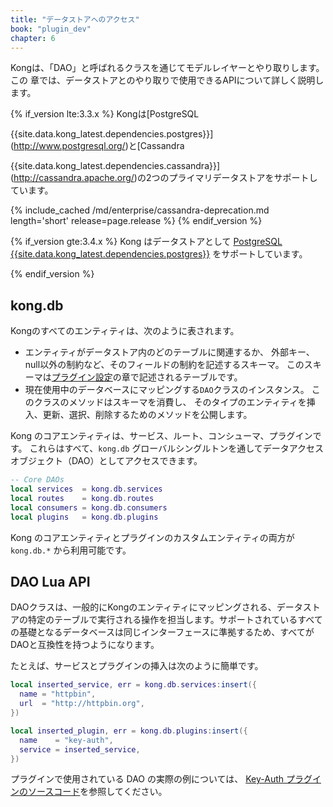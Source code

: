 ```yaml
---
title: "データストアへのアクセス"
book: "plugin_dev"
chapter: 6
---
```

Kongは、「DAO」と呼ばれるクラスを通じてモデルレイヤーとやり取りします。この
章では、データストアとのやり取りで使用できるAPIについて詳しく説明します。

{% if_version lte:3.3.x %}
Kongは[PostgreSQL

{{site.data.kong_latest.dependencies.postgres}}](http://www.postgresql.org/)と[Cassandra

{{site.data.kong_latest.dependencies.cassandra}}](http://cassandra.apache.org/)の2つのプライマリデータストアをサポートしています。

{% include_cached /md/enterprise/cassandra-deprecation.md length='short' release=page.release %}
{% endif_version %}

{% if_version gte:3.4.x %}
Kong はデータストアとして [PostgreSQL 
{{site.data.kong_latest.dependencies.postgres}}](http://www.postgresql.org/) をサポートしています。

{% endif_version %}

kong.db
-------

Kongのすべてのエンティティは、次のように表されます。

* エンティティがデータストア内のどのテーブルに関連するか、 外部キー、null以外の制約など、そのフィールドの制約を記述するスキーマ。 このスキーマは[プラグイン設定]({{page.book.chapters.plugin-configuration}})の章で記述されるテーブルです。
* 現在使用中のデータベースにマッピングする`DAO`クラスのインスタンス。 このクラスのメソッドはスキーマを消費し、 そのタイプのエンティティを挿入、更新、選択、削除するためのメソッドを公開します。

Kong のコアエンティティは、サービス、ルート、コンシューマ、プラグインです。
これらはすべて、`kong.db` グローバルシングルトンを通してデータアクセスオブジェクト（DAO）としてアクセスできます。

```lua
-- Core DAOs
local services  = kong.db.services
local routes    = kong.db.routes
local consumers = kong.db.consumers
local plugins   = kong.db.plugins
```

Kong のコアエンティティとプラグインのカスタムエンティティの両方が `kong.db.*` から利用可能です。

DAO Lua API
-----------

DAOクラスは、一般的にKongのエンティティにマッピングされる、データストアの特定のテーブルで実行される操作を担当します。サポートされているすべての基礎となるデータベースは同じインターフェースに準拠するため、すべてがDAOと互換性を持つようになります。

たとえば、サービスとプラグインの挿入は次のように簡単です。

```lua
local inserted_service, err = kong.db.services:insert({
  name = "httpbin",
  url  = "http://httpbin.org",
})

local inserted_plugin, err = kong.db.plugins:insert({
  name    = "key-auth",
  service = inserted_service,
})
```

プラグインで使用されている DAO の実際の例については、
[Key\-Auth プラグインのソースコード](https://github.com/Kong/kong/blob/master/kong/plugins/key-auth/handler.lua)を参照してください。

